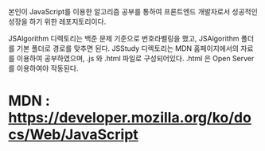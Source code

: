 
본인이 JavaScript를 이용한 알고리즘 공부를 통하여 프론트엔드 개발자로서 성공적인 성장을 하기 위한 레포지토리이다.

JSAlgorithm 디렉토리는 백준 문제 기준으로 번호라벨링을 했고, JSAlgorithm 폴더를 기본 폴더로 경로를 맞추면 된다.
JSStudy 디렉토리는 MDN 홈페이지에서의 자료를 이용하여 공부하였으며, .js 와 .html 파일로 구성되어있다. .html 은 Open Server 를 이용하여야 작동된다.

# MDN : https://developer.mozilla.org/ko/docs/Web/JavaScript
